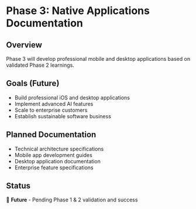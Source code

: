 # Phase 3: Native Applications Documentation

## Overview
Phase 3 will develop professional mobile and desktop applications based on validated Phase 2 learnings.

## Goals (Future)
- Build professional iOS and desktop applications
- Implement advanced AI features
- Scale to enterprise customers
- Establish sustainable software business

## Planned Documentation
- Technical architecture specifications
- Mobile app development guides
- Desktop application documentation
- Enterprise feature specifications

## Status
🔮 **Future** - Pending Phase 1 & 2 validation and success

